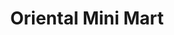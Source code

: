 ---
title: "Oriental Mini Mart"
url: /mount-vernon/oriental-mini-mart-riverside-drive/
shop: convenience
---
